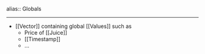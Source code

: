 alias:: Globals

- ---
- [[Vector]] containing global [[Values]] such as
	- Price of [[Juice]]
	- [[Timestamp]]
	- ...
